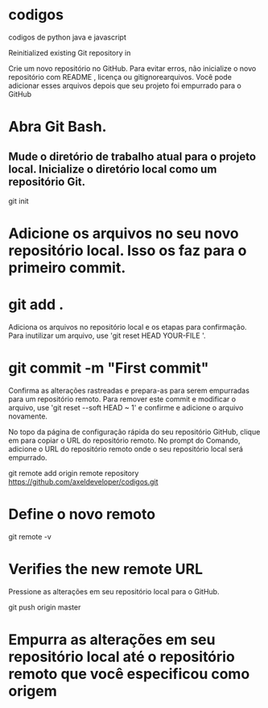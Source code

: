 # codigos
codigos de python java e javascript 


Reinitialized existing Git repository in


Crie um novo repositório no GitHub. Para evitar erros, não inicialize o novo repositório 
com README , licença ou gitignorearquivos. Você pode adicionar esses arquivos depois 
que seu projeto foi empurrado para o GitHub

# Abra Git Bash.

Mude o diretório de trabalho atual para o projeto local.
Inicialize o diretório local como um repositório Git.
-----------------------------------------------------------
git init
# Adicione os arquivos no seu novo repositório local. Isso os faz para o primeiro commit.

# git add .
Adiciona os arquivos no repositório local e os etapas para confirmação. 
Para inutilizar um arquivo, use 'git reset HEAD YOUR-FILE '.

# git commit -m "First commit"
Confirma as alterações rastreadas e prepara-as para serem empurradas para um repositório 
remoto. Para remover este commit e modificar o arquivo, use 'git reset --soft HEAD ~ 1' e 
confirme e adicione o arquivo novamente.


No topo da página de configuração rápida do seu repositório GitHub, clique em  para copiar o URL do repositório remoto.
No prompt do Comando, adicione o URL do repositório remoto onde o seu repositório local será empurrado.

git remote add origin remote repository https://github.com/axeldeveloper/codigos.git
# Define o novo remoto 
git remote -v
# Verifies the new remote URL
Pressione as alterações em seu repositório local para o GitHub.

git push origin master
# Empurra as alterações em seu repositório local até o repositório remoto que você especificou como origem